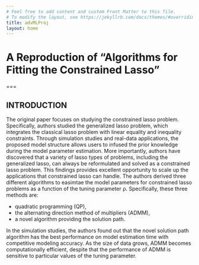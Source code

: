 ```yaml
---
# Feel free to add content and custom Front Matter to this file.
# To modify the layout, see https://jekyllrb.com/docs/themes/#overriding-theme-defaults
title: advMLProj
layout: home
---
```

# A Reproduction of “Algorithms for Fitting the Constrained Lasso”

===
## INTRODUCTION

The original paper focuses on studying the constrained lasso problem. Specifically, authors studied the generalized lasso problem, which integrates the classical lasso problem with linear equality and inequality constraints. Through simulation studies and real-data applications, the proposed model structure allows users to infused the prior knowledge during the model parameter estimation. More importantly, authors have discovered that a variety of lasso types of problems, including the generalized lasso, can always be reformulated and solved as a constrained lasso problem. This findings provides excellent opportunity to scale up the applications that constrained lasso can handle. The authors derived three different algorithms to easimtae the model parameters for constrained lasso problems as a function of the tuning parameter ρ.
Specifically, these three methods are: 

- quadratic programming (QP), 
- the alternating direction method of multipliers (ADMM), 
- a novel algorithm providing the solution path. 

In the simulation studies, the authors found out that the novel solution path algorithm has the best performance on model estimation time with competitive modeling accuracy. As the size of data grows, ADMM becomes computationally efficient, despite that the performance of ADMM is sensitive to particular values of the tuning parameter. 
